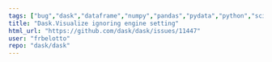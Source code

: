 ```yaml
---
tags: ["bug","dask","dataframe","numpy","pandas","pydata","python","scikit-learn","scipy"]
title: "Dask.Visualize ignoring engine setting"
html_url: "https://github.com/dask/dask/issues/11447"
user: "frbelotto"
repo: "dask/dask"
---
```


